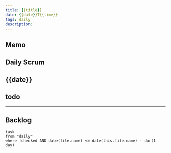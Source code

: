 ```yaml
---
title: {{title}}
date: {{date}}T{{time}}
tags: daily
description: 
---
```


## Memo

## Daily Scrum

{{date}}
- 

todo
- 

---

## Backlog

```dataview
task
from "daily"
where !checked AND date(file.name) <= date(this.file.name) - dur(1 day)
```
